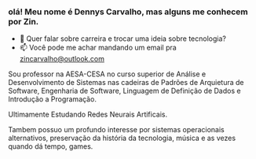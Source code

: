 ### olá! Meu nome é Dennys Carvalho, mas alguns me conhecem por Zin. 

- 💬 Quer falar sobre carreira e trocar uma ideia sobre tecnologia? 
- 📫 Você pode me achar mandando um email pra zincarvalho@outlook.com

Sou professor na AESA-CESA no curso superior de Análise e Desenvolvimento de Sistemas nas cadeiras de Padrões de Arquietura de Software, Engenharia de Software, Linguagem de Definição de Dados e Introdução a Programação.

Ultimamente Estudando Redes Neurais Artificais.

Tambem possuo um profundo interesse por sistemas operacionais alternativos, preservação da história da tecnologia, música e as vezes quando dá tempo, games.
